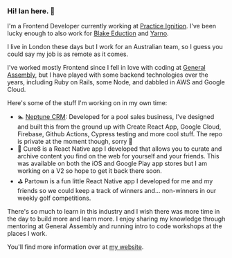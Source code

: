 ### Hi! Ian here. 👋 
I'm a Frontend Developer currently working at <a href="www.practiceignition.com">Practice Ignition</a>. I've been lucky enough to also work for <a href="https://readingeggs.co.uk/about-blake/">Blake Eduction</a> and <a href="https://www.yarno.com.au/">Yarno</a>.

I live in London these days but I work for an Australian team, so I guess you could say my job is as remote as it comes.

I've worked mostly Frontend since I fell in love with coding at <a href="https://generalassemb.ly/">General Assembly</a>, but I have played with some backend technologies over the years, including Ruby on Rails, some Node, and dabbled in AWS and Google Cloud.

Here's some of the stuff I'm working on in my own time:

- 🏊 <a href="www.neptunecrm.com">Neptune CRM</a>: Developed for a pool sales business, I've designed and built this from the ground up with Create React App, Google Cloud, Firebase, Github Actions, Cypress testing and more cool stuff. The repo is private at the moment though, sorry 🔐
- 📱 Cure8 is a React Native app I developed that allows you to curate and archive content you find on the web for yourself and your friends. This was available on both the iOS and Google Play app stores but I am working on a V2 so hope to get it back there soon.
- ⛳ Partown is a fun little React Native app I developed for me and my friends so we could keep a track of winners and... non-winners in our weekly golf competitions.

There's so much to learn in this industry and I wish there was more time in the day to build more and learn more. I enjoy sharing my knowledge through mentoring at General Assembly and running intro to code workshops at the places I work.

You'll find more information over at <a href="www.ianlenehan.com">my website</a>.

